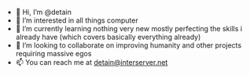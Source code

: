 - 👋 Hi, I’m @detain
- 👀 I’m interested in all things computer
- 🌱 I’m currently learning nothing very new mostly perfecting the skills i already have (which covers basically everything already)
- 💞️ I’m looking to collaborate on improving humanity and other projects requiring massive egos
- 📫 You can reach me at detain@interserver.net

<!---
detain/detain is a ✨ special ✨ repository because its `README.md` (this file) appears on your GitHub profile.
You can click the Preview link to take a look at your changes.
--->
